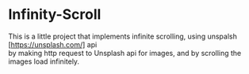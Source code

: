 # Infinity-Scroll

This is a little project that implements infinite scrolling, using unspalsh [https://unsplash.com/] api <br /> by making http request to Unsplash api for images, and by scrolling the images load infinitely.
